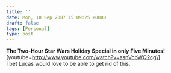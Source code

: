 ```yaml
---
title: ''
date: Mon, 10 Sep 2007 15:09:25 +0000
draft: false
tags: [Personal]
type: post
---
```


**The Two-Hour Star Wars Holiday Special in only Five Minutes!** \[youtube=http://www.youtube.com/watch?v=asnVcbWQ2cg\]  
I bet Lucas would love to be able to get rid of this.